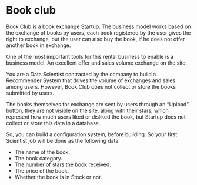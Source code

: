 # Book club

Book Club is a book exchange Startup. The business model works based on the exchange of books by users, each book registered by the user gives the right to exchange, but the user can also buy the book, if he does not offer another book in exchange.

One of the most important tools for this rental business to enable is a business model. An excellent offer and sales volume exchange on the site.

You are a Data Scientist contracted by the company to build a Recommender System that drives the volume of exchanges and sales among users. However, Book Club does not collect or store the books submitted by users.

The books themselves for exchange are sent by users through an “Upload” button, they are not visible on the site, along with their stars, which represent how much users liked or disliked the book, but Startup does not collect or store this data in a database.

So, you can build a configuration system, before building. So your first Scientist job will be done as the following data

- The name of the book.
- The book category.
- The number of stars the book received.
- The price of the book.
- Whether the book is in Stock or not.
